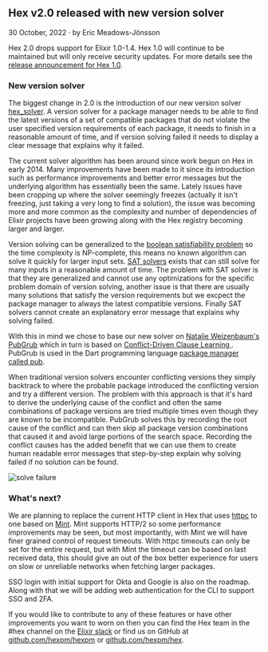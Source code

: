 ## Hex v2.0 released with new version solver

<div class="subtitle"><time datetime="2022-10-30T00:00:00Z">30 October, 2022</time> · by Eric Meadows-Jönsson</div>

Hex 2.0 drops support for Elixir 1.0-1.4. Hex 1.0 will continue to be maintained but will only receive security updates. For more details see the [release announcement for Hex 1.0](/blog/hex-v1.0-released-and-the-future-of-hex).

### New version solver

The biggest change in 2.0 is the introduction of our new version solver [hex_solver](https://github.com/hexpm/hex_solver). A version solver for a package manager needs to be able to find the latest versions of a set of compatible packages that do not violate the user specified version requirements of each package, it needs to finish in a reasonable amount of time, and if version solving failed it needs to display a clear message that explains why it failed.

The current solver algorithm has been around since work begun on Hex in early 2014. Many improvements have been made to it since its introduction such as performance improvements and better error messages but the underlying algorithm has essentially been the same. Lately issues have been cropping up where the solver seemingly freezes (actually it isn't freezing, just taking a very long to find a solution), the issue was becoming more and more common as the complexity and number of dependencies of Elixir projects have been growing along with the Hex registry becoming larger and larger.

Version solving can be generalized to the [boolean satisfiability problem](https://en.wikipedia.org/wiki/Boolean_satisfiability_problem) so the time complexity is NP-complete, this means no known algorithm can solve it quickly for larger input sets. [SAT solvers](https://en.wikipedia.org/wiki/SAT_solver) exists that can still solve for many inputs in a reasonable amount of time. The problem with SAT solver is that they are generalized and cannot use any optimizations for the specific problem domain of version solving, another issue is that there are usually many solutions that satisfy the version requirements but we excpect the package manager to always the latest compatible versions. Finally SAT solvers cannot create an explanatory error message that explains why solving failed.

With this in mind we chose to base our new solver on [Natalie Weizenbaum's PubGrub](https://nex3.medium.com/pubgrub-2fb6470504f) which in turn is based on [Conflict-Driven Clause Learning ](https://en.wikipedia.org/wiki/Conflict-driven_clause_learning). PubGrub is used in the Dart programming language [package manager called pub](https://pub.dev).

When traditional version solvers encounter conflicting versions they simply backtrack to where the probable package introduced the conflicting version and try a different version. The problem with this approach is that it's hard to derive the underlying cause of the conflict and often the same combinations of package versions are tried multiple times even though they are known to be incompatible. PubGrub solves this by recording the root cause of the conflict and can then skip all package version combinations that caused it and avoid large portions of the search space. Recording the conflict causes has the added benefit that we can use them to create human readable error messages that step-by-step explain why solving failed if no solution can be found.

![solve failure](/images/blog/016_solve_failure.png)

### What's next?

We are planning to replace the current HTTP client in Hex that uses [httpc](https://www.erlang.org/doc/man/httpc.html) to one based on [Mint](https://github.com/elixir-mint/mint). Mint supports HTTP/2 so some performance improvements may be seen, but most importantly, with Mint we will have finer grained control of request timeouts. With httpc timeouts can only be set for the entire request, but with Mint the timeout can be based on last received data, this should give an out of the box better experience for users on slow or unreliable networks when fetching larger packages.

SSO login with initial support for Okta and Google is also on the roadmap. Along with that we will be adding web authentication for the CLI to support SSO and 2FA.

If you would like to contribute to any of these features or have other improvements you want to worn on then you can find the Hex team in the #hex channel on the [Elixir slack](https://elixir-slackin.herokuapp.com/) or find us on GitHub at [github.com/hexpm/hexpm](https://github.com/hexpm/hexpm) or [github.com/hexpm/hex](https://github.com/hexpm/hex).
